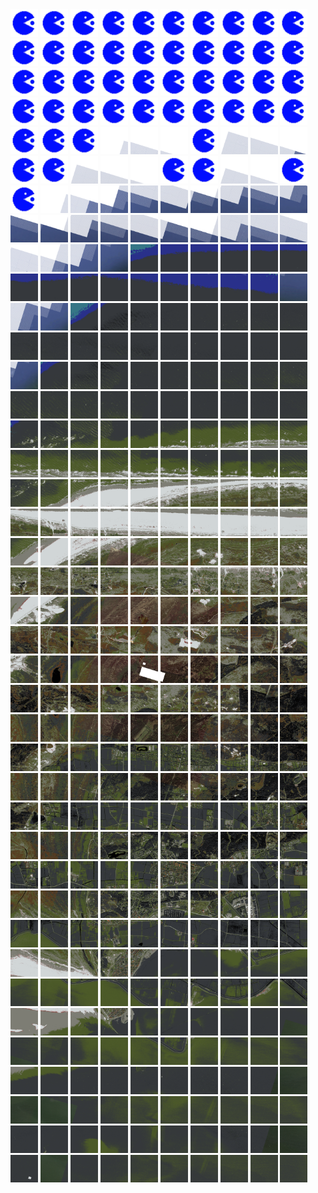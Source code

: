 <html>
<div>
<img src="https://github.com/HakkaTjakka/NL_TILE_MAP/blob/main/source.png" height="44" width="44">
<img src="https://github.com/HakkaTjakka/NL_TILE_MAP/blob/main/source.png" height="44" width="44">
<img src="https://github.com/HakkaTjakka/NL_TILE_MAP/blob/main/source.png" height="44" width="44">
<img src="https://github.com/HakkaTjakka/NL_TILE_MAP/blob/main/source.png" height="44" width="44">
<img src="https://github.com/HakkaTjakka/NL_TILE_MAP/blob/main/source.png" height="44" width="44">
<img src="https://github.com/HakkaTjakka/NL_TILE_MAP/blob/main/source.png" height="44" width="44">
<img src="https://github.com/HakkaTjakka/NL_TILE_MAP/blob/main/source.png" height="44" width="44">
<img src="https://github.com/HakkaTjakka/NL_TILE_MAP/blob/main/source.png" height="44" width="44">
<img src="https://github.com/HakkaTjakka/NL_TILE_MAP/blob/main/source.png" height="44" width="44">
<img src="https://github.com/HakkaTjakka/NL_TILE_MAP/blob/main/source.png" height="44" width="44">
<img src="https://github.com/HakkaTjakka/NL_TILE_MAP/blob/main/source.png" height="44" width="44">
<img src="https://github.com/HakkaTjakka/NL_TILE_MAP/blob/main/source.png" height="44" width="44">
<img src="https://github.com/HakkaTjakka/NL_TILE_MAP/blob/main/source.png" height="44" width="44">
<img src="https://github.com/HakkaTjakka/NL_TILE_MAP/blob/main/source.png" height="44" width="44">
<img src="https://github.com/HakkaTjakka/NL_TILE_MAP/blob/main/source.png" height="44" width="44">
<img src="https://github.com/HakkaTjakka/NL_TILE_MAP/blob/main/source.png" height="44" width="44">
<img src="https://github.com/HakkaTjakka/NL_TILE_MAP/blob/main/source.png" height="44" width="44">
<img src="https://github.com/HakkaTjakka/NL_TILE_MAP/blob/main/source.png" height="44" width="44">
<img src="https://github.com/HakkaTjakka/NL_TILE_MAP/blob/main/source.png" height="44" width="44">
<img src="https://github.com/HakkaTjakka/NL_TILE_MAP/blob/main/source.png" height="44" width="44">
<br>
<img src="https://github.com/HakkaTjakka/NL_TILE_MAP/blob/main/source.png" height="44" width="44">
<img src="https://github.com/HakkaTjakka/NL_TILE_MAP/blob/main/source.png" height="44" width="44">
<img src="https://github.com/HakkaTjakka/NL_TILE_MAP/blob/main/source.png" height="44" width="44">
<img src="https://github.com/HakkaTjakka/NL_TILE_MAP/blob/main/source.png" height="44" width="44">
<img src="https://github.com/HakkaTjakka/NL_TILE_MAP/blob/main/source.png" height="44" width="44">
<img src="https://github.com/HakkaTjakka/NL_TILE_MAP/blob/main/source.png" height="44" width="44">
<img src="https://github.com/HakkaTjakka/NL_TILE_MAP/blob/main/source.png" height="44" width="44">
<img src="https://github.com/HakkaTjakka/NL_TILE_MAP/blob/main/source.png" height="44" width="44">
<img src="https://github.com/HakkaTjakka/NL_TILE_MAP/blob/main/source.png" height="44" width="44">
<img src="https://github.com/HakkaTjakka/NL_TILE_MAP/blob/main/source.png" height="44" width="44">
<img src="https://github.com/HakkaTjakka/NL_TILE_MAP/blob/main/source.png" height="44" width="44">
<img src="https://github.com/HakkaTjakka/NL_TILE_MAP/blob/main/source.png" height="44" width="44">
<img src="https://github.com/HakkaTjakka/NL_TILE_MAP/blob/main/source.png" height="44" width="44">
<img src="https://github.com/HakkaTjakka/NL_TILE_MAP/blob/main/source.png" height="44" width="44">
<img src="https://github.com/HakkaTjakka/NL_TILE_MAP/blob/main/source.png" height="44" width="44">
<img src="https://github.com/HakkaTjakka/NL_TILE_MAP/blob/main/source.png" height="44" width="44">
<img src="https://github.com/HakkaTjakka/NL_TILE_MAP/blob/main/source.png" height="44" width="44">
<img src="https://github.com/HakkaTjakka/NL_TILE_MAP/blob/main/source.png" height="44" width="44">
<img src="https://github.com/HakkaTjakka/NL_TILE_MAP/blob/main/source.png" height="44" width="44">
<img src="https://github.com/HakkaTjakka/NL_TILE_MAP/blob/main/source.png" height="44" width="44">
<br>
<img src="https://github.com/HakkaTjakka/NL_TILE_MAP/blob/main/source.png" height="44" width="44">
<img src="https://github.com/HakkaTjakka/NL_TILE_MAP/blob/main/source.png" height="44" width="44">
<img src="https://github.com/HakkaTjakka/NL_TILE_MAP/blob/main/source.png" height="44" width="44">
<img src="https://github.com/HakkaTjakka/NL_TILE_MAP/blob/main/18/630/-1076/r.6303.-10758.png" height="44" width="44">
<img src="https://github.com/HakkaTjakka/NL_TILE_MAP/blob/main/18/630/-1076/r.6304.-10758.png" height="44" width="44">
<img src="https://github.com/HakkaTjakka/NL_TILE_MAP/blob/main/18/630/-1076/r.6305.-10758.png" height="44" width="44">
<img src="https://github.com/HakkaTjakka/NL_TILE_MAP/blob/main/source.png" height="44" width="44">
<img src="https://github.com/HakkaTjakka/NL_TILE_MAP/blob/main/18/630/-1076/r.6307.-10758.png" height="44" width="44">
<img src="https://github.com/HakkaTjakka/NL_TILE_MAP/blob/main/18/630/-1076/r.6308.-10758.png" height="44" width="44">
<img src="https://github.com/HakkaTjakka/NL_TILE_MAP/blob/main/18/630/-1076/r.6309.-10758.png" height="44" width="44">
<img src="https://github.com/HakkaTjakka/NL_TILE_MAP/blob/main/source.png" height="44" width="44">
<img src="https://github.com/HakkaTjakka/NL_TILE_MAP/blob/main/source.png" height="44" width="44">
<img src="https://github.com/HakkaTjakka/NL_TILE_MAP/blob/main/18/631/-1076/r.6312.-10758.png" height="44" width="44">
<img src="https://github.com/HakkaTjakka/NL_TILE_MAP/blob/main/18/631/-1076/r.6313.-10758.png" height="44" width="44">
<img src="https://github.com/HakkaTjakka/NL_TILE_MAP/blob/main/18/631/-1076/r.6314.-10758.png" height="44" width="44">
<img src="https://github.com/HakkaTjakka/NL_TILE_MAP/blob/main/source.png" height="44" width="44">
<img src="https://github.com/HakkaTjakka/NL_TILE_MAP/blob/main/source.png" height="44" width="44">
<img src="https://github.com/HakkaTjakka/NL_TILE_MAP/blob/main/18/631/-1076/r.6317.-10758.png" height="44" width="44">
<img src="https://github.com/HakkaTjakka/NL_TILE_MAP/blob/main/18/631/-1076/r.6318.-10758.png" height="44" width="44">
<img src="https://github.com/HakkaTjakka/NL_TILE_MAP/blob/main/source.png" height="44" width="44">
<br>
<img src="https://github.com/HakkaTjakka/NL_TILE_MAP/blob/main/source.png" height="44" width="44">
<img src="https://github.com/HakkaTjakka/NL_TILE_MAP/blob/main/18/630/-1076/r.6301.-10757.png" height="44" width="44">
<img src="https://github.com/HakkaTjakka/NL_TILE_MAP/blob/main/18/630/-1076/r.6302.-10757.png" height="44" width="44">
<img src="https://github.com/HakkaTjakka/NL_TILE_MAP/blob/main/18/630/-1076/r.6303.-10757.png" height="44" width="44">
<img src="https://github.com/HakkaTjakka/NL_TILE_MAP/blob/main/18/630/-1076/r.6304.-10757.png" height="44" width="44">
<img src="https://github.com/HakkaTjakka/NL_TILE_MAP/blob/main/18/630/-1076/r.6305.-10757.png" height="44" width="44">
<img src="https://github.com/HakkaTjakka/NL_TILE_MAP/blob/main/18/630/-1076/r.6306.-10757.png" height="44" width="44">
<img src="https://github.com/HakkaTjakka/NL_TILE_MAP/blob/main/18/630/-1076/r.6307.-10757.png" height="44" width="44">
<img src="https://github.com/HakkaTjakka/NL_TILE_MAP/blob/main/18/630/-1076/r.6308.-10757.png" height="44" width="44">
<img src="https://github.com/HakkaTjakka/NL_TILE_MAP/blob/main/18/630/-1076/r.6309.-10757.png" height="44" width="44">
<img src="https://github.com/HakkaTjakka/NL_TILE_MAP/blob/main/18/631/-1076/r.6310.-10757.png" height="44" width="44">
<img src="https://github.com/HakkaTjakka/NL_TILE_MAP/blob/main/18/631/-1076/r.6311.-10757.png" height="44" width="44">
<img src="https://github.com/HakkaTjakka/NL_TILE_MAP/blob/main/18/631/-1076/r.6312.-10757.png" height="44" width="44">
<img src="https://github.com/HakkaTjakka/NL_TILE_MAP/blob/main/18/631/-1076/r.6313.-10757.png" height="44" width="44">
<img src="https://github.com/HakkaTjakka/NL_TILE_MAP/blob/main/18/631/-1076/r.6314.-10757.png" height="44" width="44">
<img src="https://github.com/HakkaTjakka/NL_TILE_MAP/blob/main/18/631/-1076/r.6315.-10757.png" height="44" width="44">
<img src="https://github.com/HakkaTjakka/NL_TILE_MAP/blob/main/18/631/-1076/r.6316.-10757.png" height="44" width="44">
<img src="https://github.com/HakkaTjakka/NL_TILE_MAP/blob/main/18/631/-1076/r.6317.-10757.png" height="44" width="44">
<img src="https://github.com/HakkaTjakka/NL_TILE_MAP/blob/main/18/631/-1076/r.6318.-10757.png" height="44" width="44">
<img src="https://github.com/HakkaTjakka/NL_TILE_MAP/blob/main/18/631/-1076/r.6319.-10757.png" height="44" width="44">
<br>
<img src="https://github.com/HakkaTjakka/NL_TILE_MAP/blob/main/18/630/-1076/r.6300.-10756.png" height="44" width="44">
<img src="https://github.com/HakkaTjakka/NL_TILE_MAP/blob/main/18/630/-1076/r.6301.-10756.png" height="44" width="44">
<img src="https://github.com/HakkaTjakka/NL_TILE_MAP/blob/main/18/630/-1076/r.6302.-10756.png" height="44" width="44">
<img src="https://github.com/HakkaTjakka/NL_TILE_MAP/blob/main/18/630/-1076/r.6303.-10756.png" height="44" width="44">
<img src="https://github.com/HakkaTjakka/NL_TILE_MAP/blob/main/18/630/-1076/r.6304.-10756.png" height="44" width="44">
<img src="https://github.com/HakkaTjakka/NL_TILE_MAP/blob/main/18/630/-1076/r.6305.-10756.png" height="44" width="44">
<img src="https://github.com/HakkaTjakka/NL_TILE_MAP/blob/main/18/630/-1076/r.6306.-10756.png" height="44" width="44">
<img src="https://github.com/HakkaTjakka/NL_TILE_MAP/blob/main/18/630/-1076/r.6307.-10756.png" height="44" width="44">
<img src="https://github.com/HakkaTjakka/NL_TILE_MAP/blob/main/18/630/-1076/r.6308.-10756.png" height="44" width="44">
<img src="https://github.com/HakkaTjakka/NL_TILE_MAP/blob/main/18/630/-1076/r.6309.-10756.png" height="44" width="44">
<img src="https://github.com/HakkaTjakka/NL_TILE_MAP/blob/main/18/631/-1076/r.6310.-10756.png" height="44" width="44">
<img src="https://github.com/HakkaTjakka/NL_TILE_MAP/blob/main/18/631/-1076/r.6311.-10756.png" height="44" width="44">
<img src="https://github.com/HakkaTjakka/NL_TILE_MAP/blob/main/18/631/-1076/r.6312.-10756.png" height="44" width="44">
<img src="https://github.com/HakkaTjakka/NL_TILE_MAP/blob/main/18/631/-1076/r.6313.-10756.png" height="44" width="44">
<img src="https://github.com/HakkaTjakka/NL_TILE_MAP/blob/main/18/631/-1076/r.6314.-10756.png" height="44" width="44">
<img src="https://github.com/HakkaTjakka/NL_TILE_MAP/blob/main/18/631/-1076/r.6315.-10756.png" height="44" width="44">
<img src="https://github.com/HakkaTjakka/NL_TILE_MAP/blob/main/18/631/-1076/r.6316.-10756.png" height="44" width="44">
<img src="https://github.com/HakkaTjakka/NL_TILE_MAP/blob/main/18/631/-1076/r.6317.-10756.png" height="44" width="44">
<img src="https://github.com/HakkaTjakka/NL_TILE_MAP/blob/main/18/631/-1076/r.6318.-10756.png" height="44" width="44">
<img src="https://github.com/HakkaTjakka/NL_TILE_MAP/blob/main/18/631/-1076/r.6319.-10756.png" height="44" width="44">
<br>
<img src="https://github.com/HakkaTjakka/NL_TILE_MAP/blob/main/18/630/-1076/r.6300.-10755.png" height="44" width="44">
<img src="https://github.com/HakkaTjakka/NL_TILE_MAP/blob/main/18/630/-1076/r.6301.-10755.png" height="44" width="44">
<img src="https://github.com/HakkaTjakka/NL_TILE_MAP/blob/main/18/630/-1076/r.6302.-10755.png" height="44" width="44">
<img src="https://github.com/HakkaTjakka/NL_TILE_MAP/blob/main/18/630/-1076/r.6303.-10755.png" height="44" width="44">
<img src="https://github.com/HakkaTjakka/NL_TILE_MAP/blob/main/18/630/-1076/r.6304.-10755.png" height="44" width="44">
<img src="https://github.com/HakkaTjakka/NL_TILE_MAP/blob/main/18/630/-1076/r.6305.-10755.png" height="44" width="44">
<img src="https://github.com/HakkaTjakka/NL_TILE_MAP/blob/main/18/630/-1076/r.6306.-10755.png" height="44" width="44">
<img src="https://github.com/HakkaTjakka/NL_TILE_MAP/blob/main/18/630/-1076/r.6307.-10755.png" height="44" width="44">
<img src="https://github.com/HakkaTjakka/NL_TILE_MAP/blob/main/18/630/-1076/r.6308.-10755.png" height="44" width="44">
<img src="https://github.com/HakkaTjakka/NL_TILE_MAP/blob/main/18/630/-1076/r.6309.-10755.png" height="44" width="44">
<img src="https://github.com/HakkaTjakka/NL_TILE_MAP/blob/main/18/631/-1076/r.6310.-10755.png" height="44" width="44">
<img src="https://github.com/HakkaTjakka/NL_TILE_MAP/blob/main/18/631/-1076/r.6311.-10755.png" height="44" width="44">
<img src="https://github.com/HakkaTjakka/NL_TILE_MAP/blob/main/18/631/-1076/r.6312.-10755.png" height="44" width="44">
<img src="https://github.com/HakkaTjakka/NL_TILE_MAP/blob/main/18/631/-1076/r.6313.-10755.png" height="44" width="44">
<img src="https://github.com/HakkaTjakka/NL_TILE_MAP/blob/main/18/631/-1076/r.6314.-10755.png" height="44" width="44">
<img src="https://github.com/HakkaTjakka/NL_TILE_MAP/blob/main/18/631/-1076/r.6315.-10755.png" height="44" width="44">
<img src="https://github.com/HakkaTjakka/NL_TILE_MAP/blob/main/18/631/-1076/r.6316.-10755.png" height="44" width="44">
<img src="https://github.com/HakkaTjakka/NL_TILE_MAP/blob/main/18/631/-1076/r.6317.-10755.png" height="44" width="44">
<img src="https://github.com/HakkaTjakka/NL_TILE_MAP/blob/main/18/631/-1076/r.6318.-10755.png" height="44" width="44">
<img src="https://github.com/HakkaTjakka/NL_TILE_MAP/blob/main/18/631/-1076/r.6319.-10755.png" height="44" width="44">
<br>
<img src="https://github.com/HakkaTjakka/NL_TILE_MAP/blob/main/18/630/-1076/r.6300.-10754.png" height="44" width="44">
<img src="https://github.com/HakkaTjakka/NL_TILE_MAP/blob/main/18/630/-1076/r.6301.-10754.png" height="44" width="44">
<img src="https://github.com/HakkaTjakka/NL_TILE_MAP/blob/main/18/630/-1076/r.6302.-10754.png" height="44" width="44">
<img src="https://github.com/HakkaTjakka/NL_TILE_MAP/blob/main/18/630/-1076/r.6303.-10754.png" height="44" width="44">
<img src="https://github.com/HakkaTjakka/NL_TILE_MAP/blob/main/18/630/-1076/r.6304.-10754.png" height="44" width="44">
<img src="https://github.com/HakkaTjakka/NL_TILE_MAP/blob/main/18/630/-1076/r.6305.-10754.png" height="44" width="44">
<img src="https://github.com/HakkaTjakka/NL_TILE_MAP/blob/main/18/630/-1076/r.6306.-10754.png" height="44" width="44">
<img src="https://github.com/HakkaTjakka/NL_TILE_MAP/blob/main/18/630/-1076/r.6307.-10754.png" height="44" width="44">
<img src="https://github.com/HakkaTjakka/NL_TILE_MAP/blob/main/18/630/-1076/r.6308.-10754.png" height="44" width="44">
<img src="https://github.com/HakkaTjakka/NL_TILE_MAP/blob/main/18/630/-1076/r.6309.-10754.png" height="44" width="44">
<img src="https://github.com/HakkaTjakka/NL_TILE_MAP/blob/main/18/631/-1076/r.6310.-10754.png" height="44" width="44">
<img src="https://github.com/HakkaTjakka/NL_TILE_MAP/blob/main/18/631/-1076/r.6311.-10754.png" height="44" width="44">
<img src="https://github.com/HakkaTjakka/NL_TILE_MAP/blob/main/18/631/-1076/r.6312.-10754.png" height="44" width="44">
<img src="https://github.com/HakkaTjakka/NL_TILE_MAP/blob/main/18/631/-1076/r.6313.-10754.png" height="44" width="44">
<img src="https://github.com/HakkaTjakka/NL_TILE_MAP/blob/main/18/631/-1076/r.6314.-10754.png" height="44" width="44">
<img src="https://github.com/HakkaTjakka/NL_TILE_MAP/blob/main/18/631/-1076/r.6315.-10754.png" height="44" width="44">
<img src="https://github.com/HakkaTjakka/NL_TILE_MAP/blob/main/18/631/-1076/r.6316.-10754.png" height="44" width="44">
<img src="https://github.com/HakkaTjakka/NL_TILE_MAP/blob/main/18/631/-1076/r.6317.-10754.png" height="44" width="44">
<img src="https://github.com/HakkaTjakka/NL_TILE_MAP/blob/main/18/631/-1076/r.6318.-10754.png" height="44" width="44">
<img src="https://github.com/HakkaTjakka/NL_TILE_MAP/blob/main/18/631/-1076/r.6319.-10754.png" height="44" width="44">
<br>
<img src="https://github.com/HakkaTjakka/NL_TILE_MAP/blob/main/18/630/-1076/r.6300.-10753.png" height="44" width="44">
<img src="https://github.com/HakkaTjakka/NL_TILE_MAP/blob/main/18/630/-1076/r.6301.-10753.png" height="44" width="44">
<img src="https://github.com/HakkaTjakka/NL_TILE_MAP/blob/main/18/630/-1076/r.6302.-10753.png" height="44" width="44">
<img src="https://github.com/HakkaTjakka/NL_TILE_MAP/blob/main/18/630/-1076/r.6303.-10753.png" height="44" width="44">
<img src="https://github.com/HakkaTjakka/NL_TILE_MAP/blob/main/18/630/-1076/r.6304.-10753.png" height="44" width="44">
<img src="https://github.com/HakkaTjakka/NL_TILE_MAP/blob/main/18/630/-1076/r.6305.-10753.png" height="44" width="44">
<img src="https://github.com/HakkaTjakka/NL_TILE_MAP/blob/main/18/630/-1076/r.6306.-10753.png" height="44" width="44">
<img src="https://github.com/HakkaTjakka/NL_TILE_MAP/blob/main/18/630/-1076/r.6307.-10753.png" height="44" width="44">
<img src="https://github.com/HakkaTjakka/NL_TILE_MAP/blob/main/18/630/-1076/r.6308.-10753.png" height="44" width="44">
<img src="https://github.com/HakkaTjakka/NL_TILE_MAP/blob/main/18/630/-1076/r.6309.-10753.png" height="44" width="44">
<img src="https://github.com/HakkaTjakka/NL_TILE_MAP/blob/main/18/631/-1076/r.6310.-10753.png" height="44" width="44">
<img src="https://github.com/HakkaTjakka/NL_TILE_MAP/blob/main/18/631/-1076/r.6311.-10753.png" height="44" width="44">
<img src="https://github.com/HakkaTjakka/NL_TILE_MAP/blob/main/18/631/-1076/r.6312.-10753.png" height="44" width="44">
<img src="https://github.com/HakkaTjakka/NL_TILE_MAP/blob/main/18/631/-1076/r.6313.-10753.png" height="44" width="44">
<img src="https://github.com/HakkaTjakka/NL_TILE_MAP/blob/main/18/631/-1076/r.6314.-10753.png" height="44" width="44">
<img src="https://github.com/HakkaTjakka/NL_TILE_MAP/blob/main/18/631/-1076/r.6315.-10753.png" height="44" width="44">
<img src="https://github.com/HakkaTjakka/NL_TILE_MAP/blob/main/18/631/-1076/r.6316.-10753.png" height="44" width="44">
<img src="https://github.com/HakkaTjakka/NL_TILE_MAP/blob/main/18/631/-1076/r.6317.-10753.png" height="44" width="44">
<img src="https://github.com/HakkaTjakka/NL_TILE_MAP/blob/main/18/631/-1076/r.6318.-10753.png" height="44" width="44">
<img src="https://github.com/HakkaTjakka/NL_TILE_MAP/blob/main/18/631/-1076/r.6319.-10753.png" height="44" width="44">
<br>
<img src="https://github.com/HakkaTjakka/NL_TILE_MAP/blob/main/18/630/-1076/r.6300.-10752.png" height="44" width="44">
<img src="https://github.com/HakkaTjakka/NL_TILE_MAP/blob/main/18/630/-1076/r.6301.-10752.png" height="44" width="44">
<img src="https://github.com/HakkaTjakka/NL_TILE_MAP/blob/main/18/630/-1076/r.6302.-10752.png" height="44" width="44">
<img src="https://github.com/HakkaTjakka/NL_TILE_MAP/blob/main/18/630/-1076/r.6303.-10752.png" height="44" width="44">
<img src="https://github.com/HakkaTjakka/NL_TILE_MAP/blob/main/18/630/-1076/r.6304.-10752.png" height="44" width="44">
<img src="https://github.com/HakkaTjakka/NL_TILE_MAP/blob/main/18/630/-1076/r.6305.-10752.png" height="44" width="44">
<img src="https://github.com/HakkaTjakka/NL_TILE_MAP/blob/main/18/630/-1076/r.6306.-10752.png" height="44" width="44">
<img src="https://github.com/HakkaTjakka/NL_TILE_MAP/blob/main/18/630/-1076/r.6307.-10752.png" height="44" width="44">
<img src="https://github.com/HakkaTjakka/NL_TILE_MAP/blob/main/18/630/-1076/r.6308.-10752.png" height="44" width="44">
<img src="https://github.com/HakkaTjakka/NL_TILE_MAP/blob/main/18/630/-1076/r.6309.-10752.png" height="44" width="44">
<img src="https://github.com/HakkaTjakka/NL_TILE_MAP/blob/main/18/631/-1076/r.6310.-10752.png" height="44" width="44">
<img src="https://github.com/HakkaTjakka/NL_TILE_MAP/blob/main/18/631/-1076/r.6311.-10752.png" height="44" width="44">
<img src="https://github.com/HakkaTjakka/NL_TILE_MAP/blob/main/18/631/-1076/r.6312.-10752.png" height="44" width="44">
<img src="https://github.com/HakkaTjakka/NL_TILE_MAP/blob/main/18/631/-1076/r.6313.-10752.png" height="44" width="44">
<img src="https://github.com/HakkaTjakka/NL_TILE_MAP/blob/main/18/631/-1076/r.6314.-10752.png" height="44" width="44">
<img src="https://github.com/HakkaTjakka/NL_TILE_MAP/blob/main/18/631/-1076/r.6315.-10752.png" height="44" width="44">
<img src="https://github.com/HakkaTjakka/NL_TILE_MAP/blob/main/18/631/-1076/r.6316.-10752.png" height="44" width="44">
<img src="https://github.com/HakkaTjakka/NL_TILE_MAP/blob/main/18/631/-1076/r.6317.-10752.png" height="44" width="44">
<img src="https://github.com/HakkaTjakka/NL_TILE_MAP/blob/main/18/631/-1076/r.6318.-10752.png" height="44" width="44">
<img src="https://github.com/HakkaTjakka/NL_TILE_MAP/blob/main/18/631/-1076/r.6319.-10752.png" height="44" width="44">
<br>
<img src="https://github.com/HakkaTjakka/NL_TILE_MAP/blob/main/18/630/-1076/r.6300.-10751.png" height="44" width="44">
<img src="https://github.com/HakkaTjakka/NL_TILE_MAP/blob/main/18/630/-1076/r.6301.-10751.png" height="44" width="44">
<img src="https://github.com/HakkaTjakka/NL_TILE_MAP/blob/main/18/630/-1076/r.6302.-10751.png" height="44" width="44">
<img src="https://github.com/HakkaTjakka/NL_TILE_MAP/blob/main/18/630/-1076/r.6303.-10751.png" height="44" width="44">
<img src="https://github.com/HakkaTjakka/NL_TILE_MAP/blob/main/18/630/-1076/r.6304.-10751.png" height="44" width="44">
<img src="https://github.com/HakkaTjakka/NL_TILE_MAP/blob/main/18/630/-1076/r.6305.-10751.png" height="44" width="44">
<img src="https://github.com/HakkaTjakka/NL_TILE_MAP/blob/main/18/630/-1076/r.6306.-10751.png" height="44" width="44">
<img src="https://github.com/HakkaTjakka/NL_TILE_MAP/blob/main/18/630/-1076/r.6307.-10751.png" height="44" width="44">
<img src="https://github.com/HakkaTjakka/NL_TILE_MAP/blob/main/18/630/-1076/r.6308.-10751.png" height="44" width="44">
<img src="https://github.com/HakkaTjakka/NL_TILE_MAP/blob/main/18/630/-1076/r.6309.-10751.png" height="44" width="44">
<img src="https://github.com/HakkaTjakka/NL_TILE_MAP/blob/main/18/631/-1076/r.6310.-10751.png" height="44" width="44">
<img src="https://github.com/HakkaTjakka/NL_TILE_MAP/blob/main/18/631/-1076/r.6311.-10751.png" height="44" width="44">
<img src="https://github.com/HakkaTjakka/NL_TILE_MAP/blob/main/18/631/-1076/r.6312.-10751.png" height="44" width="44">
<img src="https://github.com/HakkaTjakka/NL_TILE_MAP/blob/main/18/631/-1076/r.6313.-10751.png" height="44" width="44">
<img src="https://github.com/HakkaTjakka/NL_TILE_MAP/blob/main/18/631/-1076/r.6314.-10751.png" height="44" width="44">
<img src="https://github.com/HakkaTjakka/NL_TILE_MAP/blob/main/18/631/-1076/r.6315.-10751.png" height="44" width="44">
<img src="https://github.com/HakkaTjakka/NL_TILE_MAP/blob/main/18/631/-1076/r.6316.-10751.png" height="44" width="44">
<img src="https://github.com/HakkaTjakka/NL_TILE_MAP/blob/main/18/631/-1076/r.6317.-10751.png" height="44" width="44">
<img src="https://github.com/HakkaTjakka/NL_TILE_MAP/blob/main/18/631/-1076/r.6318.-10751.png" height="44" width="44">
<img src="https://github.com/HakkaTjakka/NL_TILE_MAP/blob/main/18/631/-1076/r.6319.-10751.png" height="44" width="44">
<br>
<img src="https://github.com/HakkaTjakka/NL_TILE_MAP/blob/main/18/630/-1075/r.6300.-10750.png" height="44" width="44">
<img src="https://github.com/HakkaTjakka/NL_TILE_MAP/blob/main/18/630/-1075/r.6301.-10750.png" height="44" width="44">
<img src="https://github.com/HakkaTjakka/NL_TILE_MAP/blob/main/18/630/-1075/r.6302.-10750.png" height="44" width="44">
<img src="https://github.com/HakkaTjakka/NL_TILE_MAP/blob/main/18/630/-1075/r.6303.-10750.png" height="44" width="44">
<img src="https://github.com/HakkaTjakka/NL_TILE_MAP/blob/main/18/630/-1075/r.6304.-10750.png" height="44" width="44">
<img src="https://github.com/HakkaTjakka/NL_TILE_MAP/blob/main/18/630/-1075/r.6305.-10750.png" height="44" width="44">
<img src="https://github.com/HakkaTjakka/NL_TILE_MAP/blob/main/18/630/-1075/r.6306.-10750.png" height="44" width="44">
<img src="https://github.com/HakkaTjakka/NL_TILE_MAP/blob/main/18/630/-1075/r.6307.-10750.png" height="44" width="44">
<img src="https://github.com/HakkaTjakka/NL_TILE_MAP/blob/main/18/630/-1075/r.6308.-10750.png" height="44" width="44">
<img src="https://github.com/HakkaTjakka/NL_TILE_MAP/blob/main/18/630/-1075/r.6309.-10750.png" height="44" width="44">
<img src="https://github.com/HakkaTjakka/NL_TILE_MAP/blob/main/18/631/-1075/r.6310.-10750.png" height="44" width="44">
<img src="https://github.com/HakkaTjakka/NL_TILE_MAP/blob/main/18/631/-1075/r.6311.-10750.png" height="44" width="44">
<img src="https://github.com/HakkaTjakka/NL_TILE_MAP/blob/main/18/631/-1075/r.6312.-10750.png" height="44" width="44">
<img src="https://github.com/HakkaTjakka/NL_TILE_MAP/blob/main/18/631/-1075/r.6313.-10750.png" height="44" width="44">
<img src="https://github.com/HakkaTjakka/NL_TILE_MAP/blob/main/18/631/-1075/r.6314.-10750.png" height="44" width="44">
<img src="https://github.com/HakkaTjakka/NL_TILE_MAP/blob/main/18/631/-1075/r.6315.-10750.png" height="44" width="44">
<img src="https://github.com/HakkaTjakka/NL_TILE_MAP/blob/main/18/631/-1075/r.6316.-10750.png" height="44" width="44">
<img src="https://github.com/HakkaTjakka/NL_TILE_MAP/blob/main/18/631/-1075/r.6317.-10750.png" height="44" width="44">
<img src="https://github.com/HakkaTjakka/NL_TILE_MAP/blob/main/18/631/-1075/r.6318.-10750.png" height="44" width="44">
<img src="https://github.com/HakkaTjakka/NL_TILE_MAP/blob/main/18/631/-1075/r.6319.-10750.png" height="44" width="44">
<br>
<img src="https://github.com/HakkaTjakka/NL_TILE_MAP/blob/main/18/630/-1075/r.6300.-10749.png" height="44" width="44">
<img src="https://github.com/HakkaTjakka/NL_TILE_MAP/blob/main/18/630/-1075/r.6301.-10749.png" height="44" width="44">
<img src="https://github.com/HakkaTjakka/NL_TILE_MAP/blob/main/18/630/-1075/r.6302.-10749.png" height="44" width="44">
<img src="https://github.com/HakkaTjakka/NL_TILE_MAP/blob/main/18/630/-1075/r.6303.-10749.png" height="44" width="44">
<img src="https://github.com/HakkaTjakka/NL_TILE_MAP/blob/main/18/630/-1075/r.6304.-10749.png" height="44" width="44">
<img src="https://github.com/HakkaTjakka/NL_TILE_MAP/blob/main/18/630/-1075/r.6305.-10749.png" height="44" width="44">
<img src="https://github.com/HakkaTjakka/NL_TILE_MAP/blob/main/18/630/-1075/r.6306.-10749.png" height="44" width="44">
<img src="https://github.com/HakkaTjakka/NL_TILE_MAP/blob/main/18/630/-1075/r.6307.-10749.png" height="44" width="44">
<img src="https://github.com/HakkaTjakka/NL_TILE_MAP/blob/main/18/630/-1075/r.6308.-10749.png" height="44" width="44">
<img src="https://github.com/HakkaTjakka/NL_TILE_MAP/blob/main/18/630/-1075/r.6309.-10749.png" height="44" width="44">
<img src="https://github.com/HakkaTjakka/NL_TILE_MAP/blob/main/18/631/-1075/r.6310.-10749.png" height="44" width="44">
<img src="https://github.com/HakkaTjakka/NL_TILE_MAP/blob/main/18/631/-1075/r.6311.-10749.png" height="44" width="44">
<img src="https://github.com/HakkaTjakka/NL_TILE_MAP/blob/main/18/631/-1075/r.6312.-10749.png" height="44" width="44">
<img src="https://github.com/HakkaTjakka/NL_TILE_MAP/blob/main/18/631/-1075/r.6313.-10749.png" height="44" width="44">
<img src="https://github.com/HakkaTjakka/NL_TILE_MAP/blob/main/18/631/-1075/r.6314.-10749.png" height="44" width="44">
<img src="https://github.com/HakkaTjakka/NL_TILE_MAP/blob/main/18/631/-1075/r.6315.-10749.png" height="44" width="44">
<img src="https://github.com/HakkaTjakka/NL_TILE_MAP/blob/main/18/631/-1075/r.6316.-10749.png" height="44" width="44">
<img src="https://github.com/HakkaTjakka/NL_TILE_MAP/blob/main/18/631/-1075/r.6317.-10749.png" height="44" width="44">
<img src="https://github.com/HakkaTjakka/NL_TILE_MAP/blob/main/18/631/-1075/r.6318.-10749.png" height="44" width="44">
<img src="https://github.com/HakkaTjakka/NL_TILE_MAP/blob/main/18/631/-1075/r.6319.-10749.png" height="44" width="44">
<br>
<img src="https://github.com/HakkaTjakka/NL_TILE_MAP/blob/main/18/630/-1075/r.6300.-10748.png" height="44" width="44">
<img src="https://github.com/HakkaTjakka/NL_TILE_MAP/blob/main/18/630/-1075/r.6301.-10748.png" height="44" width="44">
<img src="https://github.com/HakkaTjakka/NL_TILE_MAP/blob/main/18/630/-1075/r.6302.-10748.png" height="44" width="44">
<img src="https://github.com/HakkaTjakka/NL_TILE_MAP/blob/main/18/630/-1075/r.6303.-10748.png" height="44" width="44">
<img src="https://github.com/HakkaTjakka/NL_TILE_MAP/blob/main/18/630/-1075/r.6304.-10748.png" height="44" width="44">
<img src="https://github.com/HakkaTjakka/NL_TILE_MAP/blob/main/18/630/-1075/r.6305.-10748.png" height="44" width="44">
<img src="https://github.com/HakkaTjakka/NL_TILE_MAP/blob/main/18/630/-1075/r.6306.-10748.png" height="44" width="44">
<img src="https://github.com/HakkaTjakka/NL_TILE_MAP/blob/main/18/630/-1075/r.6307.-10748.png" height="44" width="44">
<img src="https://github.com/HakkaTjakka/NL_TILE_MAP/blob/main/18/630/-1075/r.6308.-10748.png" height="44" width="44">
<img src="https://github.com/HakkaTjakka/NL_TILE_MAP/blob/main/18/630/-1075/r.6309.-10748.png" height="44" width="44">
<img src="https://github.com/HakkaTjakka/NL_TILE_MAP/blob/main/18/631/-1075/r.6310.-10748.png" height="44" width="44">
<img src="https://github.com/HakkaTjakka/NL_TILE_MAP/blob/main/18/631/-1075/r.6311.-10748.png" height="44" width="44">
<img src="https://github.com/HakkaTjakka/NL_TILE_MAP/blob/main/18/631/-1075/r.6312.-10748.png" height="44" width="44">
<img src="https://github.com/HakkaTjakka/NL_TILE_MAP/blob/main/18/631/-1075/r.6313.-10748.png" height="44" width="44">
<img src="https://github.com/HakkaTjakka/NL_TILE_MAP/blob/main/18/631/-1075/r.6314.-10748.png" height="44" width="44">
<img src="https://github.com/HakkaTjakka/NL_TILE_MAP/blob/main/18/631/-1075/r.6315.-10748.png" height="44" width="44">
<img src="https://github.com/HakkaTjakka/NL_TILE_MAP/blob/main/18/631/-1075/r.6316.-10748.png" height="44" width="44">
<img src="https://github.com/HakkaTjakka/NL_TILE_MAP/blob/main/18/631/-1075/r.6317.-10748.png" height="44" width="44">
<img src="https://github.com/HakkaTjakka/NL_TILE_MAP/blob/main/18/631/-1075/r.6318.-10748.png" height="44" width="44">
<img src="https://github.com/HakkaTjakka/NL_TILE_MAP/blob/main/18/631/-1075/r.6319.-10748.png" height="44" width="44">
<br>
<img src="https://github.com/HakkaTjakka/NL_TILE_MAP/blob/main/18/630/-1075/r.6300.-10747.png" height="44" width="44">
<img src="https://github.com/HakkaTjakka/NL_TILE_MAP/blob/main/18/630/-1075/r.6301.-10747.png" height="44" width="44">
<img src="https://github.com/HakkaTjakka/NL_TILE_MAP/blob/main/18/630/-1075/r.6302.-10747.png" height="44" width="44">
<img src="https://github.com/HakkaTjakka/NL_TILE_MAP/blob/main/18/630/-1075/r.6303.-10747.png" height="44" width="44">
<img src="https://github.com/HakkaTjakka/NL_TILE_MAP/blob/main/18/630/-1075/r.6304.-10747.png" height="44" width="44">
<img src="https://github.com/HakkaTjakka/NL_TILE_MAP/blob/main/18/630/-1075/r.6305.-10747.png" height="44" width="44">
<img src="https://github.com/HakkaTjakka/NL_TILE_MAP/blob/main/18/630/-1075/r.6306.-10747.png" height="44" width="44">
<img src="https://github.com/HakkaTjakka/NL_TILE_MAP/blob/main/18/630/-1075/r.6307.-10747.png" height="44" width="44">
<img src="https://github.com/HakkaTjakka/NL_TILE_MAP/blob/main/18/630/-1075/r.6308.-10747.png" height="44" width="44">
<img src="https://github.com/HakkaTjakka/NL_TILE_MAP/blob/main/18/630/-1075/r.6309.-10747.png" height="44" width="44">
<img src="https://github.com/HakkaTjakka/NL_TILE_MAP/blob/main/18/631/-1075/r.6310.-10747.png" height="44" width="44">
<img src="https://github.com/HakkaTjakka/NL_TILE_MAP/blob/main/18/631/-1075/r.6311.-10747.png" height="44" width="44">
<img src="https://github.com/HakkaTjakka/NL_TILE_MAP/blob/main/18/631/-1075/r.6312.-10747.png" height="44" width="44">
<img src="https://github.com/HakkaTjakka/NL_TILE_MAP/blob/main/18/631/-1075/r.6313.-10747.png" height="44" width="44">
<img src="https://github.com/HakkaTjakka/NL_TILE_MAP/blob/main/18/631/-1075/r.6314.-10747.png" height="44" width="44">
<img src="https://github.com/HakkaTjakka/NL_TILE_MAP/blob/main/18/631/-1075/r.6315.-10747.png" height="44" width="44">
<img src="https://github.com/HakkaTjakka/NL_TILE_MAP/blob/main/18/631/-1075/r.6316.-10747.png" height="44" width="44">
<img src="https://github.com/HakkaTjakka/NL_TILE_MAP/blob/main/18/631/-1075/r.6317.-10747.png" height="44" width="44">
<img src="https://github.com/HakkaTjakka/NL_TILE_MAP/blob/main/18/631/-1075/r.6318.-10747.png" height="44" width="44">
<img src="https://github.com/HakkaTjakka/NL_TILE_MAP/blob/main/18/631/-1075/r.6319.-10747.png" height="44" width="44">
<br>
<img src="https://github.com/HakkaTjakka/NL_TILE_MAP/blob/main/18/630/-1075/r.6300.-10746.png" height="44" width="44">
<img src="https://github.com/HakkaTjakka/NL_TILE_MAP/blob/main/18/630/-1075/r.6301.-10746.png" height="44" width="44">
<img src="https://github.com/HakkaTjakka/NL_TILE_MAP/blob/main/18/630/-1075/r.6302.-10746.png" height="44" width="44">
<img src="https://github.com/HakkaTjakka/NL_TILE_MAP/blob/main/18/630/-1075/r.6303.-10746.png" height="44" width="44">
<img src="https://github.com/HakkaTjakka/NL_TILE_MAP/blob/main/18/630/-1075/r.6304.-10746.png" height="44" width="44">
<img src="https://github.com/HakkaTjakka/NL_TILE_MAP/blob/main/18/630/-1075/r.6305.-10746.png" height="44" width="44">
<img src="https://github.com/HakkaTjakka/NL_TILE_MAP/blob/main/18/630/-1075/r.6306.-10746.png" height="44" width="44">
<img src="https://github.com/HakkaTjakka/NL_TILE_MAP/blob/main/18/630/-1075/r.6307.-10746.png" height="44" width="44">
<img src="https://github.com/HakkaTjakka/NL_TILE_MAP/blob/main/18/630/-1075/r.6308.-10746.png" height="44" width="44">
<img src="https://github.com/HakkaTjakka/NL_TILE_MAP/blob/main/18/630/-1075/r.6309.-10746.png" height="44" width="44">
<img src="https://github.com/HakkaTjakka/NL_TILE_MAP/blob/main/18/631/-1075/r.6310.-10746.png" height="44" width="44">
<img src="https://github.com/HakkaTjakka/NL_TILE_MAP/blob/main/18/631/-1075/r.6311.-10746.png" height="44" width="44">
<img src="https://github.com/HakkaTjakka/NL_TILE_MAP/blob/main/18/631/-1075/r.6312.-10746.png" height="44" width="44">
<img src="https://github.com/HakkaTjakka/NL_TILE_MAP/blob/main/18/631/-1075/r.6313.-10746.png" height="44" width="44">
<img src="https://github.com/HakkaTjakka/NL_TILE_MAP/blob/main/18/631/-1075/r.6314.-10746.png" height="44" width="44">
<img src="https://github.com/HakkaTjakka/NL_TILE_MAP/blob/main/18/631/-1075/r.6315.-10746.png" height="44" width="44">
<img src="https://github.com/HakkaTjakka/NL_TILE_MAP/blob/main/18/631/-1075/r.6316.-10746.png" height="44" width="44">
<img src="https://github.com/HakkaTjakka/NL_TILE_MAP/blob/main/18/631/-1075/r.6317.-10746.png" height="44" width="44">
<img src="https://github.com/HakkaTjakka/NL_TILE_MAP/blob/main/18/631/-1075/r.6318.-10746.png" height="44" width="44">
<img src="https://github.com/HakkaTjakka/NL_TILE_MAP/blob/main/18/631/-1075/r.6319.-10746.png" height="44" width="44">
<br>
<img src="https://github.com/HakkaTjakka/NL_TILE_MAP/blob/main/18/630/-1075/r.6300.-10745.png" height="44" width="44">
<img src="https://github.com/HakkaTjakka/NL_TILE_MAP/blob/main/18/630/-1075/r.6301.-10745.png" height="44" width="44">
<img src="https://github.com/HakkaTjakka/NL_TILE_MAP/blob/main/18/630/-1075/r.6302.-10745.png" height="44" width="44">
<img src="https://github.com/HakkaTjakka/NL_TILE_MAP/blob/main/18/630/-1075/r.6303.-10745.png" height="44" width="44">
<img src="https://github.com/HakkaTjakka/NL_TILE_MAP/blob/main/18/630/-1075/r.6304.-10745.png" height="44" width="44">
<img src="https://github.com/HakkaTjakka/NL_TILE_MAP/blob/main/18/630/-1075/r.6305.-10745.png" height="44" width="44">
<img src="https://github.com/HakkaTjakka/NL_TILE_MAP/blob/main/18/630/-1075/r.6306.-10745.png" height="44" width="44">
<img src="https://github.com/HakkaTjakka/NL_TILE_MAP/blob/main/18/630/-1075/r.6307.-10745.png" height="44" width="44">
<img src="https://github.com/HakkaTjakka/NL_TILE_MAP/blob/main/18/630/-1075/r.6308.-10745.png" height="44" width="44">
<img src="https://github.com/HakkaTjakka/NL_TILE_MAP/blob/main/18/630/-1075/r.6309.-10745.png" height="44" width="44">
<img src="https://github.com/HakkaTjakka/NL_TILE_MAP/blob/main/18/631/-1075/r.6310.-10745.png" height="44" width="44">
<img src="https://github.com/HakkaTjakka/NL_TILE_MAP/blob/main/18/631/-1075/r.6311.-10745.png" height="44" width="44">
<img src="https://github.com/HakkaTjakka/NL_TILE_MAP/blob/main/18/631/-1075/r.6312.-10745.png" height="44" width="44">
<img src="https://github.com/HakkaTjakka/NL_TILE_MAP/blob/main/18/631/-1075/r.6313.-10745.png" height="44" width="44">
<img src="https://github.com/HakkaTjakka/NL_TILE_MAP/blob/main/18/631/-1075/r.6314.-10745.png" height="44" width="44">
<img src="https://github.com/HakkaTjakka/NL_TILE_MAP/blob/main/18/631/-1075/r.6315.-10745.png" height="44" width="44">
<img src="https://github.com/HakkaTjakka/NL_TILE_MAP/blob/main/18/631/-1075/r.6316.-10745.png" height="44" width="44">
<img src="https://github.com/HakkaTjakka/NL_TILE_MAP/blob/main/18/631/-1075/r.6317.-10745.png" height="44" width="44">
<img src="https://github.com/HakkaTjakka/NL_TILE_MAP/blob/main/18/631/-1075/r.6318.-10745.png" height="44" width="44">
<img src="https://github.com/HakkaTjakka/NL_TILE_MAP/blob/main/18/631/-1075/r.6319.-10745.png" height="44" width="44">
<br>
<img src="https://github.com/HakkaTjakka/NL_TILE_MAP/blob/main/18/630/-1075/r.6300.-10744.png" height="44" width="44">
<img src="https://github.com/HakkaTjakka/NL_TILE_MAP/blob/main/18/630/-1075/r.6301.-10744.png" height="44" width="44">
<img src="https://github.com/HakkaTjakka/NL_TILE_MAP/blob/main/18/630/-1075/r.6302.-10744.png" height="44" width="44">
<img src="https://github.com/HakkaTjakka/NL_TILE_MAP/blob/main/18/630/-1075/r.6303.-10744.png" height="44" width="44">
<img src="https://github.com/HakkaTjakka/NL_TILE_MAP/blob/main/18/630/-1075/r.6304.-10744.png" height="44" width="44">
<img src="https://github.com/HakkaTjakka/NL_TILE_MAP/blob/main/18/630/-1075/r.6305.-10744.png" height="44" width="44">
<img src="https://github.com/HakkaTjakka/NL_TILE_MAP/blob/main/18/630/-1075/r.6306.-10744.png" height="44" width="44">
<img src="https://github.com/HakkaTjakka/NL_TILE_MAP/blob/main/18/630/-1075/r.6307.-10744.png" height="44" width="44">
<img src="https://github.com/HakkaTjakka/NL_TILE_MAP/blob/main/18/630/-1075/r.6308.-10744.png" height="44" width="44">
<img src="https://github.com/HakkaTjakka/NL_TILE_MAP/blob/main/18/630/-1075/r.6309.-10744.png" height="44" width="44">
<img src="https://github.com/HakkaTjakka/NL_TILE_MAP/blob/main/18/631/-1075/r.6310.-10744.png" height="44" width="44">
<img src="https://github.com/HakkaTjakka/NL_TILE_MAP/blob/main/18/631/-1075/r.6311.-10744.png" height="44" width="44">
<img src="https://github.com/HakkaTjakka/NL_TILE_MAP/blob/main/18/631/-1075/r.6312.-10744.png" height="44" width="44">
<img src="https://github.com/HakkaTjakka/NL_TILE_MAP/blob/main/18/631/-1075/r.6313.-10744.png" height="44" width="44">
<img src="https://github.com/HakkaTjakka/NL_TILE_MAP/blob/main/18/631/-1075/r.6314.-10744.png" height="44" width="44">
<img src="https://github.com/HakkaTjakka/NL_TILE_MAP/blob/main/18/631/-1075/r.6315.-10744.png" height="44" width="44">
<img src="https://github.com/HakkaTjakka/NL_TILE_MAP/blob/main/18/631/-1075/r.6316.-10744.png" height="44" width="44">
<img src="https://github.com/HakkaTjakka/NL_TILE_MAP/blob/main/18/631/-1075/r.6317.-10744.png" height="44" width="44">
<img src="https://github.com/HakkaTjakka/NL_TILE_MAP/blob/main/18/631/-1075/r.6318.-10744.png" height="44" width="44">
<img src="https://github.com/HakkaTjakka/NL_TILE_MAP/blob/main/18/631/-1075/r.6319.-10744.png" height="44" width="44">
<br>
<img src="https://github.com/HakkaTjakka/NL_TILE_MAP/blob/main/18/630/-1075/r.6300.-10743.png" height="44" width="44">
<img src="https://github.com/HakkaTjakka/NL_TILE_MAP/blob/main/18/630/-1075/r.6301.-10743.png" height="44" width="44">
<img src="https://github.com/HakkaTjakka/NL_TILE_MAP/blob/main/18/630/-1075/r.6302.-10743.png" height="44" width="44">
<img src="https://github.com/HakkaTjakka/NL_TILE_MAP/blob/main/18/630/-1075/r.6303.-10743.png" height="44" width="44">
<img src="https://github.com/HakkaTjakka/NL_TILE_MAP/blob/main/18/630/-1075/r.6304.-10743.png" height="44" width="44">
<img src="https://github.com/HakkaTjakka/NL_TILE_MAP/blob/main/18/630/-1075/r.6305.-10743.png" height="44" width="44">
<img src="https://github.com/HakkaTjakka/NL_TILE_MAP/blob/main/18/630/-1075/r.6306.-10743.png" height="44" width="44">
<img src="https://github.com/HakkaTjakka/NL_TILE_MAP/blob/main/18/630/-1075/r.6307.-10743.png" height="44" width="44">
<img src="https://github.com/HakkaTjakka/NL_TILE_MAP/blob/main/18/630/-1075/r.6308.-10743.png" height="44" width="44">
<img src="https://github.com/HakkaTjakka/NL_TILE_MAP/blob/main/18/630/-1075/r.6309.-10743.png" height="44" width="44">
<img src="https://github.com/HakkaTjakka/NL_TILE_MAP/blob/main/18/631/-1075/r.6310.-10743.png" height="44" width="44">
<img src="https://github.com/HakkaTjakka/NL_TILE_MAP/blob/main/18/631/-1075/r.6311.-10743.png" height="44" width="44">
<img src="https://github.com/HakkaTjakka/NL_TILE_MAP/blob/main/18/631/-1075/r.6312.-10743.png" height="44" width="44">
<img src="https://github.com/HakkaTjakka/NL_TILE_MAP/blob/main/18/631/-1075/r.6313.-10743.png" height="44" width="44">
<img src="https://github.com/HakkaTjakka/NL_TILE_MAP/blob/main/18/631/-1075/r.6314.-10743.png" height="44" width="44">
<img src="https://github.com/HakkaTjakka/NL_TILE_MAP/blob/main/18/631/-1075/r.6315.-10743.png" height="44" width="44">
<img src="https://github.com/HakkaTjakka/NL_TILE_MAP/blob/main/18/631/-1075/r.6316.-10743.png" height="44" width="44">
<img src="https://github.com/HakkaTjakka/NL_TILE_MAP/blob/main/18/631/-1075/r.6317.-10743.png" height="44" width="44">
<img src="https://github.com/HakkaTjakka/NL_TILE_MAP/blob/main/18/631/-1075/r.6318.-10743.png" height="44" width="44">
<img src="https://github.com/HakkaTjakka/NL_TILE_MAP/blob/main/18/631/-1075/r.6319.-10743.png" height="44" width="44">
<br>
<img src="https://github.com/HakkaTjakka/NL_TILE_MAP/blob/main/18/630/-1075/r.6300.-10742.png" height="44" width="44">
<img src="https://github.com/HakkaTjakka/NL_TILE_MAP/blob/main/18/630/-1075/r.6301.-10742.png" height="44" width="44">
<img src="https://github.com/HakkaTjakka/NL_TILE_MAP/blob/main/18/630/-1075/r.6302.-10742.png" height="44" width="44">
<img src="https://github.com/HakkaTjakka/NL_TILE_MAP/blob/main/18/630/-1075/r.6303.-10742.png" height="44" width="44">
<img src="https://github.com/HakkaTjakka/NL_TILE_MAP/blob/main/18/630/-1075/r.6304.-10742.png" height="44" width="44">
<img src="https://github.com/HakkaTjakka/NL_TILE_MAP/blob/main/18/630/-1075/r.6305.-10742.png" height="44" width="44">
<img src="https://github.com/HakkaTjakka/NL_TILE_MAP/blob/main/18/630/-1075/r.6306.-10742.png" height="44" width="44">
<img src="https://github.com/HakkaTjakka/NL_TILE_MAP/blob/main/18/630/-1075/r.6307.-10742.png" height="44" width="44">
<img src="https://github.com/HakkaTjakka/NL_TILE_MAP/blob/main/18/630/-1075/r.6308.-10742.png" height="44" width="44">
<img src="https://github.com/HakkaTjakka/NL_TILE_MAP/blob/main/18/630/-1075/r.6309.-10742.png" height="44" width="44">
<img src="https://github.com/HakkaTjakka/NL_TILE_MAP/blob/main/18/631/-1075/r.6310.-10742.png" height="44" width="44">
<img src="https://github.com/HakkaTjakka/NL_TILE_MAP/blob/main/18/631/-1075/r.6311.-10742.png" height="44" width="44">
<img src="https://github.com/HakkaTjakka/NL_TILE_MAP/blob/main/18/631/-1075/r.6312.-10742.png" height="44" width="44">
<img src="https://github.com/HakkaTjakka/NL_TILE_MAP/blob/main/18/631/-1075/r.6313.-10742.png" height="44" width="44">
<img src="https://github.com/HakkaTjakka/NL_TILE_MAP/blob/main/18/631/-1075/r.6314.-10742.png" height="44" width="44">
<img src="https://github.com/HakkaTjakka/NL_TILE_MAP/blob/main/18/631/-1075/r.6315.-10742.png" height="44" width="44">
<img src="https://github.com/HakkaTjakka/NL_TILE_MAP/blob/main/18/631/-1075/r.6316.-10742.png" height="44" width="44">
<img src="https://github.com/HakkaTjakka/NL_TILE_MAP/blob/main/18/631/-1075/r.6317.-10742.png" height="44" width="44">
<img src="https://github.com/HakkaTjakka/NL_TILE_MAP/blob/main/18/631/-1075/r.6318.-10742.png" height="44" width="44">
<img src="https://github.com/HakkaTjakka/NL_TILE_MAP/blob/main/18/631/-1075/r.6319.-10742.png" height="44" width="44">
<br>
<img src="https://github.com/HakkaTjakka/NL_TILE_MAP/blob/main/18/630/-1075/r.6300.-10741.png" height="44" width="44">
<img src="https://github.com/HakkaTjakka/NL_TILE_MAP/blob/main/18/630/-1075/r.6301.-10741.png" height="44" width="44">
<img src="https://github.com/HakkaTjakka/NL_TILE_MAP/blob/main/18/630/-1075/r.6302.-10741.png" height="44" width="44">
<img src="https://github.com/HakkaTjakka/NL_TILE_MAP/blob/main/18/630/-1075/r.6303.-10741.png" height="44" width="44">
<img src="https://github.com/HakkaTjakka/NL_TILE_MAP/blob/main/18/630/-1075/r.6304.-10741.png" height="44" width="44">
<img src="https://github.com/HakkaTjakka/NL_TILE_MAP/blob/main/18/630/-1075/r.6305.-10741.png" height="44" width="44">
<img src="https://github.com/HakkaTjakka/NL_TILE_MAP/blob/main/18/630/-1075/r.6306.-10741.png" height="44" width="44">
<img src="https://github.com/HakkaTjakka/NL_TILE_MAP/blob/main/18/630/-1075/r.6307.-10741.png" height="44" width="44">
<img src="https://github.com/HakkaTjakka/NL_TILE_MAP/blob/main/18/630/-1075/r.6308.-10741.png" height="44" width="44">
<img src="https://github.com/HakkaTjakka/NL_TILE_MAP/blob/main/18/630/-1075/r.6309.-10741.png" height="44" width="44">
<img src="https://github.com/HakkaTjakka/NL_TILE_MAP/blob/main/18/631/-1075/r.6310.-10741.png" height="44" width="44">
<img src="https://github.com/HakkaTjakka/NL_TILE_MAP/blob/main/18/631/-1075/r.6311.-10741.png" height="44" width="44">
<img src="https://github.com/HakkaTjakka/NL_TILE_MAP/blob/main/18/631/-1075/r.6312.-10741.png" height="44" width="44">
<img src="https://github.com/HakkaTjakka/NL_TILE_MAP/blob/main/18/631/-1075/r.6313.-10741.png" height="44" width="44">
<img src="https://github.com/HakkaTjakka/NL_TILE_MAP/blob/main/18/631/-1075/r.6314.-10741.png" height="44" width="44">
<img src="https://github.com/HakkaTjakka/NL_TILE_MAP/blob/main/18/631/-1075/r.6315.-10741.png" height="44" width="44">
<img src="https://github.com/HakkaTjakka/NL_TILE_MAP/blob/main/18/631/-1075/r.6316.-10741.png" height="44" width="44">
<img src="https://github.com/HakkaTjakka/NL_TILE_MAP/blob/main/18/631/-1075/r.6317.-10741.png" height="44" width="44">
<img src="https://github.com/HakkaTjakka/NL_TILE_MAP/blob/main/18/631/-1075/r.6318.-10741.png" height="44" width="44">
<img src="https://github.com/HakkaTjakka/NL_TILE_MAP/blob/main/18/631/-1075/r.6319.-10741.png" height="44" width="44">
<br>
</div>
</html>
